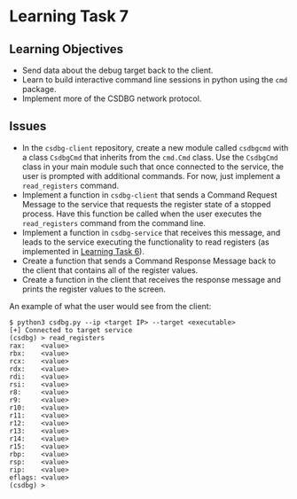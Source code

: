 # Learning Task 7

## Learning Objectives

* Send data about the debug target back to the client.
* Learn to build interactive command line sessions in python using the `cmd`
  package.
* Implement more of the CSDBG network protocol.

## Issues

* In the `csdbg-client` repository, create a new module called `csdbgcmd` with
  a class `CsdbgCmd` that inherits from the `cmd.Cmd` class. Use the `CsdbgCmd`
  class in your main module such that once connected to the service, the user
  is prompted with additional commands. For now, just implement a
  `read_registers` command.
* Implement a function in `csdbg-client` that sends a Command Request Message
  to the service that requests the register state of a stopped process. Have
  this function be called when the user executes the `read_registers` command
  from the command line.
* Implement a function in `csdbg-service` that receives this message, and leads
  to the service executing the functionality to read registers (as
  implemented in [Learning Task 6](task6.md)).
* Create a function that sends a Command Response Message back to the client
  that contains all of the register values.
* Create a function in the client that receives the response message and prints
  the register values to the screen.

An example of what the user would see from the client:
```
$ python3 csdbg.py --ip <target IP> --target <executable>
[+] Connected to target service
(csdbg) > read_registers
rax:    <value>
rbx:    <value>
rcx:    <value>
rdx:    <value>
rdi:    <value>
rsi:    <value>
r8:     <value>
r9:     <value>
r10:    <value>
r11:    <value>
r12:    <value>
r13:    <value>
r14:    <value>
r15:    <value>
rbp:    <value>
rsp:    <value>
rip:    <value>
eflags: <value>
(csdbg) >
```
